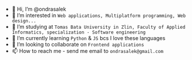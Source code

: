 - 👋 Hi, I’m @ondrasalek
- 👀 I’m interested in `Web applications, Multiplatform programming, Web design...`
- 🌱 I’m studying at `Tomas Bata University in Zlin, Faculty of Applied Informatics, specialization - Software engineering`
- 🌱 I’m currently learning `Python` & `JS` bcs I love these languages
- 💞️ I’m looking to collaborate on `Frontend applications`
- 📫 How to reach me - send me email to `ondrasalek@gmail.com`

<!---
ondrasalek/ondrasalek is a ✨ special ✨ repository because its `README.md` (this file) appears on your GitHub profile.
You can click the Preview link to take a look at your changes.
--->
